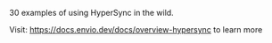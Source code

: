 30 examples of using HyperSync in the wild.

Visit: https://docs.envio.dev/docs/overview-hypersync to learn more
